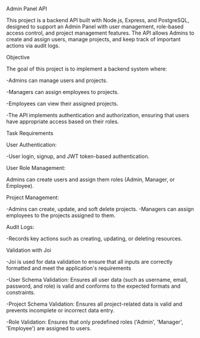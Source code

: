 

Admin Panel API

This project is a backend API built with Node.js, Express, and PostgreSQL, designed to support an Admin Panel with user management, role-based access control, and project management features. The API allows Admins to create and assign users, manage projects, and keep track of important actions via audit logs.

Objective

The goal of this project is to implement a backend system where:

-Admins can manage users and projects.

-Managers can assign employees to projects.

-Employees can view their assigned projects.

-The API implements authentication and authorization, ensuring that users have appropriate access based on their roles.

Task Requirements

User Authentication:

-User login, signup, and JWT token-based authentication.

User Role Management:

Admins can create users and assign them roles (Admin, Manager, or Employee).

Project Management:

-Admins can create, update, and soft delete projects.
-Managers can assign employees to the projects assigned to them.

Audit Logs:

-Records key actions such as creating, updating, or deleting resources.

Validation with Joi

-Joi is used for data validation to ensure that all inputs are correctly formatted and meet the application's requirements

-User Schema Validation: Ensures all user data (such as username, email, password, and role) is valid and conforms to the expected formats and constraints.

-Project Schema Validation: Ensures all project-related data is valid and prevents incomplete or incorrect data entry.

-Role Validation: Ensures that only predefined roles ('Admin', 'Manager', 'Employee') are assigned to users.
